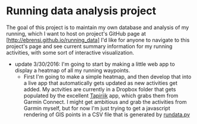# Running data analysis project
The goal of this project is to maintain my own database and analysis of my running, which I want to host on project's GitHub page at [http://ebrensi.github.io/running_data]  I'd like for anyone to navigate to this project's page and see current summary information for my running activities, with some sort of interactive visualization.

  * update 3/30/2016: I'm going to start by making a little web app to display a heatmap of all my running waypoints.
    * First I'm going to make a simple heatmap, and then develop that into a live app that automatically gets updated as new activities get added.  My actvities are currently in a Dropbox folder that gets populated by the excellent [Tapiriik](https://tapiriik.com) app, which grabs them from Garmin Connect.  I might get ambitious and grab the activities from Garmin myself, but for now I'm just trying to get a javascript rendering of GIS points in a CSV file that is generated by [rundata.py](rundata.py)
